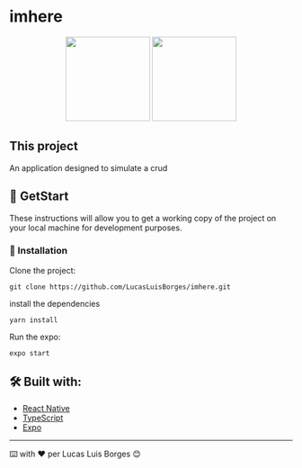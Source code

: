 # imhere

<p align="center">
  <img src="https://user-images.githubusercontent.com/70298807/192541413-ccfd4040-21a5-4549-b862-1da5bb4c2b4f.jpeg" width="150">
  <img src="https://user-images.githubusercontent.com/70298807/192541452-a636204f-be77-4cc2-be09-7cab1704cca8.jpeg" width="150">
</p>

## This project
An application designed to simulate a crud

## 🚀 GetStart

These instructions will allow you to get a working copy of the project on your local machine for development purposes.

### 🔧 Installation

Clone the project:

```
git clone https://github.com/LucasLuisBorges/imhere.git
```

install the dependencies

```
yarn install
```

Run the expo:

```
expo start
```

## 🛠️ Built with:

* [React Native](https://reactnative.dev/) 
* [TypeScript](https://www.typescriptlang.org/) 
* [Expo](https://docs.expo.dev/classic/building-standalone-apps/) 

---
⌨️ with ❤️ per Lucas Luis Borges 😊
